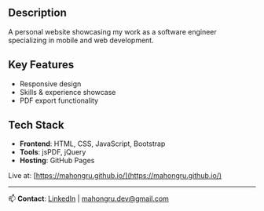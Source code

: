 ## Description

A personal website showcasing my work as a software engineer specializing in mobile and web development.

## Key Features

- Responsive design
- Skills & experience showcase
- PDF export functionality

## Tech Stack

- **Frontend**: HTML, CSS, JavaScript, Bootstrap
- **Tools**: jsPDF, jQuery
- **Hosting**: GitHub Pages

Live at: [https://mahongru.github.io/](https://mahongru.github.io/)

---

📫 **Contact**: [LinkedIn](https://linkedin.com/in/mahongru) | mahongru.dev@gmail.com
